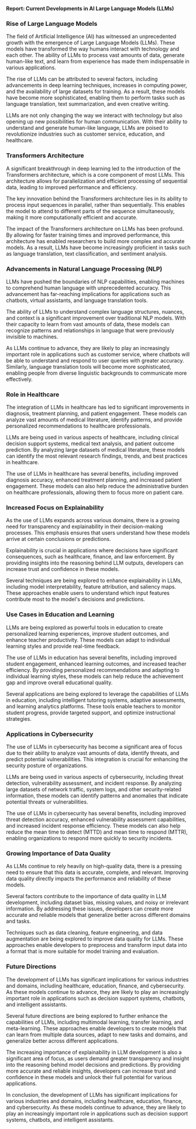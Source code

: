 **Report: Current Developments in AI Large Language Models (LLMs)**

### Rise of Large Language Models
The field of Artificial Intelligence (AI) has witnessed an unprecedented growth with the emergence of Large Language Models (LLMs). These models have transformed the way humans interact with technology and each other. The ability of LLMs to process vast amounts of data, generate human-like text, and learn from experience has made them indispensable in various applications.

The rise of LLMs can be attributed to several factors, including advancements in deep learning techniques, increases in computing power, and the availability of large datasets for training. As a result, these models have become more sophisticated, enabling them to perform tasks such as language translation, text summarization, and even creative writing.

LLMs are not only changing the way we interact with technology but also opening up new possibilities for human communication. With their ability to understand and generate human-like language, LLMs are poised to revolutionize industries such as customer service, education, and healthcare.

### Transformers Architecture
A significant breakthrough in deep learning led to the introduction of the Transformers architecture, which is a core component of most LLMs. This architecture allows for parallelization and efficient processing of sequential data, leading to improved performance and efficiency.

The key innovation behind the Transformers architecture lies in its ability to process input sequences in parallel, rather than sequentially. This enables the model to attend to different parts of the sequence simultaneously, making it more computationally efficient and accurate.

The impact of the Transformers architecture on LLMs has been profound. By allowing for faster training times and improved performance, this architecture has enabled researchers to build more complex and accurate models. As a result, LLMs have become increasingly proficient in tasks such as language translation, text classification, and sentiment analysis.

### Advancements in Natural Language Processing (NLP)
LLMs have pushed the boundaries of NLP capabilities, enabling machines to comprehend human language with unprecedented accuracy. This advancement has far-reaching implications for applications such as chatbots, virtual assistants, and language translation tools.

The ability of LLMs to understand complex language structures, nuances, and context is a significant improvement over traditional NLP models. With their capacity to learn from vast amounts of data, these models can recognize patterns and relationships in language that were previously invisible to machines.

As LLMs continue to advance, they are likely to play an increasingly important role in applications such as customer service, where chatbots will be able to understand and respond to user queries with greater accuracy. Similarly, language translation tools will become more sophisticated, enabling people from diverse linguistic backgrounds to communicate more effectively.

### Role in Healthcare
The integration of LLMs in healthcare has led to significant improvements in diagnosis, treatment planning, and patient engagement. These models can analyze vast amounts of medical literature, identify patterns, and provide personalized recommendations to healthcare professionals.

LLMs are being used in various aspects of healthcare, including clinical decision support systems, medical text analysis, and patient outcome prediction. By analyzing large datasets of medical literature, these models can identify the most relevant research findings, trends, and best practices in healthcare.

The use of LLMs in healthcare has several benefits, including improved diagnosis accuracy, enhanced treatment planning, and increased patient engagement. These models can also help reduce the administrative burden on healthcare professionals, allowing them to focus more on patient care.

### Increased Focus on Explainability
As the use of LLMs expands across various domains, there is a growing need for transparency and explainability in their decision-making processes. This emphasis ensures that users understand how these models arrive at certain conclusions or predictions.

Explainability is crucial in applications where decisions have significant consequences, such as healthcare, finance, and law enforcement. By providing insights into the reasoning behind LLM outputs, developers can increase trust and confidence in these models.

Several techniques are being explored to enhance explainability in LLMs, including model interpretability, feature attribution, and saliency maps. These approaches enable users to understand which input features contribute most to the model's decisions and predictions.

### Use Cases in Education and Learning
LLMs are being explored as powerful tools in education to create personalized learning experiences, improve student outcomes, and enhance teacher productivity. These models can adapt to individual learning styles and provide real-time feedback.

The use of LLMs in education has several benefits, including improved student engagement, enhanced learning outcomes, and increased teacher efficiency. By providing personalized recommendations and adapting to individual learning styles, these models can help reduce the achievement gap and improve overall educational quality.

Several applications are being explored to leverage the capabilities of LLMs in education, including intelligent tutoring systems, adaptive assessments, and learning analytics platforms. These tools enable teachers to monitor student progress, provide targeted support, and optimize instructional strategies.

### Applications in Cybersecurity
The use of LLMs in cybersecurity has become a significant area of focus due to their ability to analyze vast amounts of data, identify threats, and predict potential vulnerabilities. This integration is crucial for enhancing the security posture of organizations.

LLMs are being used in various aspects of cybersecurity, including threat detection, vulnerability assessment, and incident response. By analyzing large datasets of network traffic, system logs, and other security-related information, these models can identify patterns and anomalies that indicate potential threats or vulnerabilities.

The use of LLMs in cybersecurity has several benefits, including improved threat detection accuracy, enhanced vulnerability assessment capabilities, and increased incident response efficiency. These models can also help reduce the mean time to detect (MTTD) and mean time to respond (MTTR), enabling organizations to respond more quickly to security incidents.

### Growing Importance of Data Quality
As LLMs continue to rely heavily on high-quality data, there is a pressing need to ensure that this data is accurate, complete, and relevant. Improving data quality directly impacts the performance and reliability of these models.

Several factors contribute to the importance of data quality in LLM development, including dataset bias, missing values, and noisy or irrelevant information. By addressing these issues, developers can create more accurate and reliable models that generalize better across different domains and tasks.

Techniques such as data cleaning, feature engineering, and data augmentation are being explored to improve data quality for LLMs. These approaches enable developers to preprocess and transform input data into a format that is more suitable for model training and evaluation.

### Future Directions
The development of LLMs has significant implications for various industries and domains, including healthcare, education, finance, and cybersecurity. As these models continue to advance, they are likely to play an increasingly important role in applications such as decision support systems, chatbots, and intelligent assistants.

Several future directions are being explored to further enhance the capabilities of LLMs, including multimodal learning, transfer learning, and meta-learning. These approaches enable developers to create models that can learn from multiple data sources, adapt to new tasks and domains, and generalize better across different applications.

The increasing importance of explainability in LLM development is also a significant area of focus, as users demand greater transparency and insight into the reasoning behind model decisions and predictions. By providing more accurate and reliable insights, developers can increase trust and confidence in these models and unlock their full potential for various applications.

In conclusion, the development of LLMs has significant implications for various industries and domains, including healthcare, education, finance, and cybersecurity. As these models continue to advance, they are likely to play an increasingly important role in applications such as decision support systems, chatbots, and intelligent assistants.
